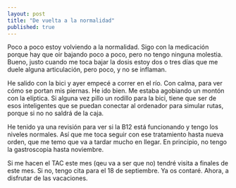 ```yaml
---
layout: post
title: "De vuelta a la normalidad"
published: true
---
```


Poco a poco estoy volviendo a la normalidad. Sigo con la medicación porque hay que oir bajando poco a poco, pero no tengo ninguna molestia. Bueno, justo cuando me toca bajar la dosis estoy dos o tres días que me duele alguna articulación, pero poco, y no se inflaman.

He salido con la bici y ayer empecé a correr en el río. Con calma, para ver cómo se portan mis piernas. He ido bien. Me estaba agobiando un montón con la elíptica. Si alguna vez pillo un rodillo para la bici, tiene que ser de esos inteligentes que se puedan conectar al ordenador para simular rutas, porque si no no saldrá de la caja.

He tenido ya una revisión para ver si la B12 está funcionando y tengo los niveles normales. Así que me toca seguir con ese tratamiento hasta nueva orden, que me temo que va a tardar mucho en llegar. En principio, no tengo la gastroscopia hasta noviembre.

Si me hacen el TAC este mes (qeu va a ser que no) tendré visita a finales de este mes. Si no, tengo cita para el 18 de septiembre. Ya os contaré. Ahora, a disfrutar de las vacaciones.
